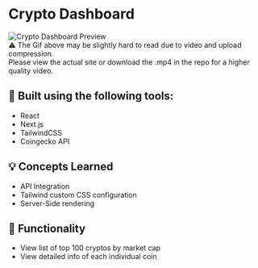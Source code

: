 # Crypto Dashboard
![Crypto Dashboard Preview](https://media.giphy.com/media/mdiLm8iZ4A07OVIkC9/giphy.gif)  
:warning: The Gif above may be slightly hard to read due to video and upload compression.  
Please view the actual site or download the .mp4 in the repo for a higher quality video.
## :wrench: Built using the following tools:
- React
- Next.js
- TailwindCSS
- Coingecko API
## :bulb: Concepts Learned
- API Integration
- Tailwind custom CSS configuration
- Server-Side rendering
## :mega: Functionality
- View list of top 100 cryptos by market cap
- View detailed info of each individual coin